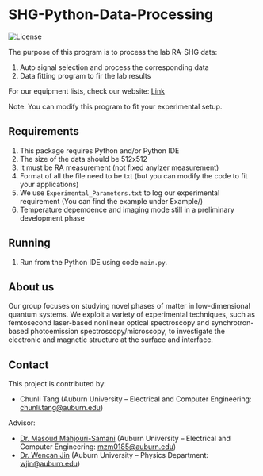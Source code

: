 # SHG-Python-Data-Processing
![License](https://img.shields.io/github/license/CharlieGPA40/SHG-Python-Data-Processing)

The purpose of this program is to process the lab RA-SHG data:
1. Auto signal selection and process the corresponding data
2. Data fitting program to fir the lab results

For our equipment lists, check our website: [Link](https://jinlab.auburn.edu/our-lab/)
	
Note: You can modify this program to fit your experimental setup.

## Requirements
1. This package requires Python and/or Python IDE
2. The size of the data should be 512x512
3. It must be RA measurement (not fixed anylzer measurement)
4. Format of all the file need to be txt (but you can modify the code to fit your applications)
5. We use `Experimental_Parameters.txt` to log our experimental requirement (You can find the example under Example/)
6. Temperature depemdence and imaging mode still in a preliminary development phase 

## Running
1. Run from the Python IDE using code `main.py`.

## About us
Our group focuses on studying novel phases of matter in low-dimensional quantum systems. We exploit a variety of experimental techniques, such as femtosecond laser-based nonlinear optical spectroscopy and synchrotron-based photoemission spectroscopy/microscopy, to investigate the electronic and magnetic structure at the surface and interface.

## Contact
This project is contributed by:
* Chunli Tang (Auburn University – Electrical and Computer Engineering: chunli.tang@auburn.edu)

Advisor:
* [Dr. Masoud Mahjouri-Samani](http://wp.auburn.edu/Mahjouri/) (Auburn University – Electrical and Computer Engineering: mzm0185@auburn.edu)
* [Dr. Wencan Jin](http://wp.auburn.edu/JinLab/) (Auburn University – Physics Department: wjin@auburn.edu)
